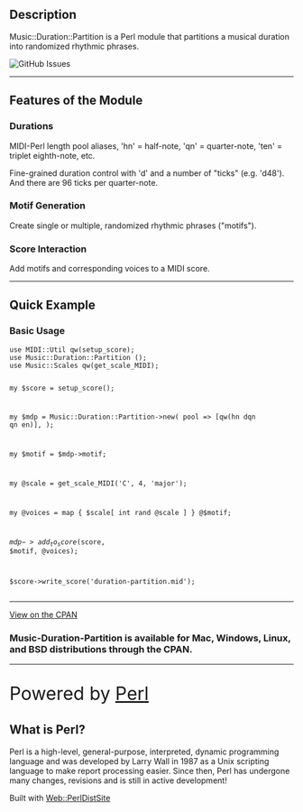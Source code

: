 <div class="text-center">
  <h2 class="display-1">Description</h2>
  <p class="lead">Music::Duration::Partition is a Perl module that partitions a musical duration into randomized rhythmic phrases.</p>
  <p class="pt-5">
    <img alt="GitHub Issues" src="https://img.shields.io/github/issues/ology/Music-Duration-Partition" title="GitHub Issues">
  </p>
</div>

----

<div class="text-center">
  <h2 class="display-1">Features of the Module</h2>
  <h3>Durations</h3>
  <p>MIDI-Perl length pool aliases, 'hn' = half-note, 'qn' = quarter-note, 'ten' = triplet eighth-note, etc.</p>
  <p>Fine-grained duration control with 'd' and a number of "ticks" (e.g. 'd48'). And there are 96 ticks per quarter-note.</p>
  <h3>Motif Generation</h3>
  <p>Create single or multiple, randomized rhythmic phrases ("motifs").</p>
  <h3>Score Interaction</h3>
  <p>Add motifs and corresponding voices to a MIDI score.</p>
</div>

----

<h2 class="display-1 text-center pb-3">Quick Example</h2>

<div class="row">
  <div class="col-lg-12">
    <h3>Basic Usage</h3>
    <pre><code>use MIDI::Util qw(setup_score);
use Music::Duration::Partition ();
use Music::Scales qw(get_scale_MIDI);

my $score = setup_score();

my $mdp = Music::Duration::Partition->new(
    pool => [qw(hn dqn qn en)],
);

my $motif = $mdp->motif;

my @scale = get_scale_MIDI('C', 4, 'major');

my @voices = map { $scale[ int rand @scale ] } @$motif;

$mdp->add_to_score($score, $motif, \@voices);

$score->write_score('duration-partition.mid');</code></pre>
  </div>
</div>

----

<div class="row">
  <div class="col-12 col-lg-6">
    <p><a class="btn btn-primary btn-lg" href="https://metacpan.org/dist/Music-Duration-Partition"><i class="fa-solid fa-download"></i> View on the CPAN</a></p>
  </div>
  <div class="col-12 col-lg-6">
    <h3>Music-Duration-Partition is available for Mac, Windows, Linux, and BSD distributions through the CPAN.</h3>
  </div>
</div>

----

<div class="text-center w-lg-75 w-xl-50 mx-auto">
  <p style="font-size:2rem">Powered by <a class="text-decoration:none" href="http://www.perl.org/">Perl</a></p>
  <h2 class="h4">What is Perl?</h2>
  <p>Perl is a high-level, general-purpose, interpreted, dynamic programming language and was developed by Larry Wall in 1987 as a Unix scripting language to make report processing easier. Since then, Perl has undergone many changes, revisions and is still in active development!</p>
  <p>Built with <a class="text-decoration:none" href="https://metacpan.org/dist/Web-PerlDistSite">Web::PerlDistSite</a></p>
</div>

